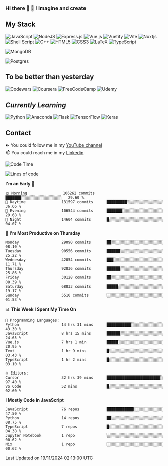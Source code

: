 ### Hi there 👋 🤖 ! Imagine and create

## My Stack
![JavaScript](https://img.shields.io/badge/javascript-%23323330.svg?style=for-the-badge&logo=javascript&logoColor=%23F7DF1E) ![NodeJS](https://img.shields.io/badge/node.js-6DA55F?style=for-the-badge&logo=node.js&logoColor=white) <img alt="Express.js" src="https://img.shields.io/badge/express.js%20-%23404d59.svg?&style=for-the-badge"/> ![Vue.js](https://img.shields.io/badge/vuejs-%2335495e.svg?style=for-the-badge&logo=vuedotjs&logoColor=%234FC08D) ![Vuetify](https://img.shields.io/badge/Vuetify-1867C0?style=for-the-badge&logo=vuetify&logoColor=AEDDFF) ![Vite](https://img.shields.io/badge/vite-%23646CFF.svg?style=for-the-badge&logo=vite&logoColor=white) ![Nuxtjs](https://img.shields.io/badge/Nuxt-002E3B?style=for-the-badge&logo=nuxtdotjs&logoColor=#00DC82) ![Shell Script](https://img.shields.io/badge/shell_script-%23121011.svg?style=for-the-badge&logo=gnu-bash&logoColor=white) ![C++](https://img.shields.io/badge/c++-%2300599C.svg?style=for-the-badge&logo=c%2B%2B&logoColor=white) ![HTML5](https://img.shields.io/badge/html5-%23E34F26.svg?style=for-the-badge&logo=html5&logoColor=white) ![CSS3](https://img.shields.io/badge/css3-%231572B6.svg?style=for-the-badge&logo=css3&logoColor=white) ![LaTeX](https://img.shields.io/badge/latex-%23008080.svg?style=for-the-badge&logo=latex&logoColor=white) ![TypeScript](https://img.shields.io/badge/typescript-%23007ACC.svg?style=for-the-badge&logo=typescript&logoColor=white)
<div>
  <img alt="MongoDB" src ="https://img.shields.io/badge/MongoDB-%234ea94b.svg?&style=for-the-badge&logo=mongodb&logoColor=white"/>
  
  ![Postgres](https://img.shields.io/badge/postgres-%23316192.svg?style=for-the-badge&logo=postgresql&logoColor=white)
</div>

## To be better than yesterday
![Codewars](https://img.shields.io/badge/Codewars-B1361E?style=for-the-badge&logo=codewars&logoColor=grey)
  ![Coursera](https://img.shields.io/badge/Coursera-%230056D2.svg?style=for-the-badge&logo=Coursera&logoColor=white)
  ![FreeCodeCamp](https://img.shields.io/badge/Freecodecamp-%23123.svg?&style=for-the-badge&logo=freecodecamp&logoColor=green)
  ![Udemy](https://img.shields.io/badge/Udemy-A435F0?style=for-the-badge&logo=Udemy&logoColor=white)

## *Currently Learning*
![Python](https://img.shields.io/badge/python-3670A0?style=for-the-badge&logo=python&logoColor=ffdd54) ![Anaconda](https://img.shields.io/badge/Anaconda-%2344A833.svg?style=for-the-badge&logo=anaconda&logoColor=white) 
![Flask](https://img.shields.io/badge/flask-%23000.svg?style=for-the-badge&logo=flask&logoColor=white) ![TensorFlow](https://img.shields.io/badge/TensorFlow-%23FF6F00.svg?style=for-the-badge&logo=TensorFlow&logoColor=white) ![Keras](https://img.shields.io/badge/Keras-%23D00000.svg?style=for-the-badge&logo=Keras&logoColor=white)

## Contact
⏩ You could follow me in my <a href="https://www.youtube.com/c/ViktorJimenezF" target="blank">YouTube channel</a>   <br>
📫 You could reach me in my <a href="https://www.linkedin.com/in/victorjuanjimenez/" target="blank">Linkedin</a>  

<!--START_SECTION:waka-->
![Code Time](http://img.shields.io/badge/Code%20Time-2%2C941%20hrs%2025%20mins-blue)

![Lines of code](https://img.shields.io/badge/From%20Hello%20World%20I%27ve%20Written-513.3%20million%20lines%20of%20code-blue)

**I'm an Early 🐤** 

```text
🌞 Morning                106262 commits      ███████░░░░░░░░░░░░░░░░░░   29.60 % 
🌆 Daytime                131597 commits      █████████░░░░░░░░░░░░░░░░   36.66 % 
🌃 Evening                106544 commits      ███████░░░░░░░░░░░░░░░░░░   29.68 % 
🌙 Night                  14604 commits       █░░░░░░░░░░░░░░░░░░░░░░░░   04.07 % 
```
📅 **I'm Most Productive on Thursday** 

```text
Monday                   29090 commits       ██░░░░░░░░░░░░░░░░░░░░░░░   08.10 % 
Tuesday                  90556 commits       ██████░░░░░░░░░░░░░░░░░░░   25.22 % 
Wednesday                42054 commits       ███░░░░░░░░░░░░░░░░░░░░░░   11.71 % 
Thursday                 92836 commits       ██████░░░░░░░░░░░░░░░░░░░   25.86 % 
Friday                   30128 commits       ██░░░░░░░░░░░░░░░░░░░░░░░   08.39 % 
Saturday                 68833 commits       █████░░░░░░░░░░░░░░░░░░░░   19.17 % 
Sunday                   5510 commits        ░░░░░░░░░░░░░░░░░░░░░░░░░   01.53 % 
```


📊 **This Week I Spent My Time On** 

```text
💬 Programming Languages: 
Python                   14 hrs 31 mins      ███████████░░░░░░░░░░░░░░   43.30 % 
JavaScript               8 hrs 15 mins       ██████░░░░░░░░░░░░░░░░░░░   24.65 % 
Vue.js                   7 hrs 1 min         █████░░░░░░░░░░░░░░░░░░░░   20.95 % 
Text                     1 hr 9 mins         █░░░░░░░░░░░░░░░░░░░░░░░░   03.43 % 
TypeScript               1 hr 2 mins         █░░░░░░░░░░░░░░░░░░░░░░░░   03.10 % 

🔥 Editors: 
Cursor                   32 hrs 39 mins      ████████████████████████░   97.40 % 
VS Code                  52 mins             █░░░░░░░░░░░░░░░░░░░░░░░░   02.60 % 
```

**I Mostly Code in JavaScript** 

```text
JavaScript               76 repos            ████████████░░░░░░░░░░░░░   47.50 % 
Python                   14 repos            ██░░░░░░░░░░░░░░░░░░░░░░░   08.75 % 
TypeScript               7 repos             █░░░░░░░░░░░░░░░░░░░░░░░░   04.38 % 
Jupyter Notebook         1 repo              ░░░░░░░░░░░░░░░░░░░░░░░░░   00.62 % 
Nix                      1 repo              ░░░░░░░░░░░░░░░░░░░░░░░░░   00.62 % 
```




 Last Updated on 19/11/2024 02:13:00 UTC
<!--END_SECTION:waka-->

<!--
**ViktorJJF/ViktorJJF** is a ✨ _special_ ✨ repository because its `README.md` (this file) appears on your GitHub profile.



Here are some ideas to get you started:

- 🔭 I’m currently working on ...
- 🌱 I’m currently learning ...
- 👯 I’m looking to collaborate on ...
- 🤔 I’m looking for help with ...
- 💬 Ask me about ...
- 📫 How to reach me: ...
- 😄 Pronouns: ...
- ⚡ Fun fact: ...
-->
